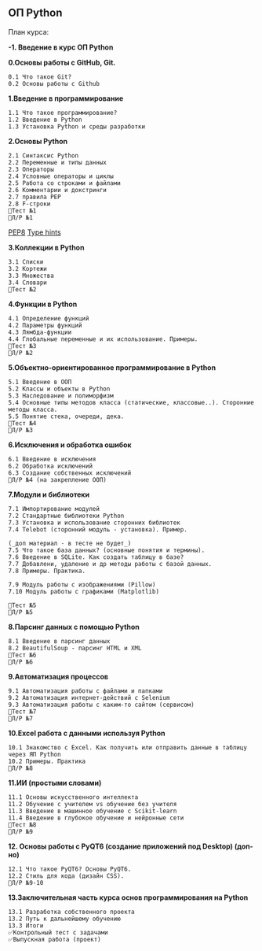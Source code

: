 ## ОП Python
План курса:

**-1. Введение в курс ОП Python**

**0.Основы работы с GitHub, Git.**

    0.1 Что такое Git?
    0.2 Основы работы с Github
    
**1.Введение в программирование**
    
    1.1 Что такое программирование?
    1.2 Введение в Python
    1.3 Установка Python и среды разработки

**2.Основы Python**

    2.1 Синтаксис Python
    2.2 Переменные и типы данных
    2.3 Операторы
    2.4 Условные операторы и циклы
    2.5 Работа со строками и файлами
    2.6 Комментарии и докстринги
    2.7 правила PEP
    2.8 F-строки
    🔻Тест №1
    🔹Л/Р №1

[PEP8](https://peps.python.org/pep-0008/)
[Type hints](https://docs.python.org/3/library/typing.html)  

**3.Коллекции в Python**

    3.1 Списки
    3.2 Кортежи
    3.3 Множества
    3.4 Словари
    🔻Тест №2
    
**4.Функции в Python**

    4.1 Определение функций
    4.2 Параметры функций
    4.3 Лямбда-функции
    4.4 Глобальные переменные и их использование. Примеры.
    🔻Тест №3
    🔹Л/Р №2
    
**5.Объектно-ориентированное программирование в Python**

    5.1 Введение в ООП
    5.2 Классы и объекты в Python
    5.3 Наследование и полиморфизм
    5.4 Основные типы методов класса (статические, классовые..). Сторонние методы класса.
    5.5 Понятие стека, очереди, дека.
    🔻Тест №4
    🔹Л/Р №3
    
**6.Исключения и обработка ошибок**

    6.1 Введение в исключения
    6.2 Обработка исключений
    6.3 Создание собственных исключений
    🔹Л/Р №4 (на закрепление ООП)

**7.Модули и библиотеки**

    7.1 Импортирование модулей
    7.2 Стандартные библиотеки Python
    7.3 Установка и использование сторонних библиотек
    7.4 Telebot (сторонний модуль - установка). Пример.
    
    (_доп материал - в тесте не будет_)
    7.5 Что такое база данных? (основные понятия и термины).
    7.6 Введение в SQLite. Как создать таблицу в базе?
    7.7 Добавлени, удаление и др методы работы с базой данных.
    7.8 Примеры. Практика.

    7.9 Модуль работы с изображениями (Pillow)
    7.10 Модуль работы с графиками (Matplotlib)
    
    🔻Тест №5
    🔹Л/Р №5
    
**8.Парсинг данных с помощью Python**

    8.1 Введение в парсинг данных
    8.2 BeautifulSoup - парсинг HTML и XML
    🔻Тест №6
    🔹Л/Р №6
    
**9.Автоматизация процессов**

    9.1 Автоматизация работы с файлами и папками
    9.2 Автоматизация интернет-действий с Selenium
    9.3 Автоматизация работы с каким-то сайтом (сервисом)
    🔻Тест №7
    🔹Л/Р №7
    
**10.Excel работа с данными используя Python**

    10.1 Знакомство с Excel. Как получить или отправить данные в таблицу через ЯП Python
    10.2 Примеры. Практика
    🔹Л/Р №8 
    
**11.ИИ (простыми словами)**
    
    11.1 Основы искусственного интеллекта
    11.2 Обучение с учителем vs обучение без учителя
    11.3 Введение в машинное обучение с Scikit-learn
    11.4 Введение в глубокое обучение и нейронные сети
    🔻Тест №8
    🔹Л/Р №9 

**12. Основы работы с PyQT6 (создание приложений под Desktop) (доп-но)**

    12.1 Что такое PyQT6? Основы PyQT6.
    12.2 Стиль для кода (дизайн CSS).
    🔹Л/Р №9-10

**13.Заключительная часть курса основ программирования на Python**

    13.1 Разработка собственного проекта
    13.2 Путь к дальнейшему обучению
    13.3 Итоги
    ✅Контрольный тест с задачами
    ✅Выпускная работа (проект)
